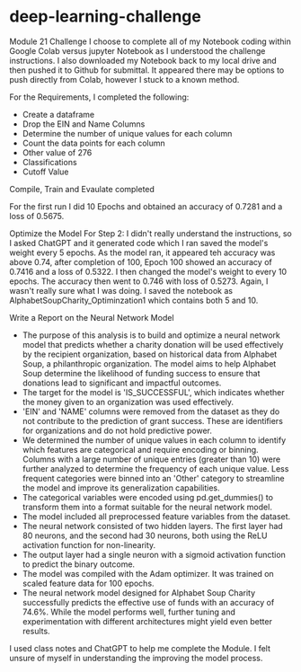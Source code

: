 # deep-learning-challenge
Module 21 Challenge
I choose to complete all of my Notebook coding within Google Colab versus jupyter Notebook as I understood the challenge instructions.  I also downloaded my Notebook back to my local drive and then pushed it to Github for submittal.  It appeared there may be options to push directly from Colab, however I stuck to a known method.

For the Requirements, I completed the following:
- Create a dataframe
- Drop the EIN and Name Columns
- Determine the number of unique values for each column
- Count the data points for each column
- Other value of 276
- Classifications
- Cutoff Value

Compile, Train and Evaulate completed

For the first run I did 10 Epochs and obtained an accuracy of 0.7281 and a loss of 0.5675.

Optimize the Model
For Step 2: I didn't really understand the instructions, so I asked ChatGPT and it generated code which I ran saved the model's weight every 5 epochs.  As the model ran, it appeared teh accuracy was above 0.74, after completion of 100, Epoch 100 showed an accuracy of 0.7416 and a loss of 0.5322.  I then changed the model's weight to every 10 epochs.  The accuracy then went to 0.746 with loss of 0.5273.  Again, I wasn't really sure what I was doing.  I saved the notebook as AlphabetSoupCharity_Optiminzation1 which contains both 5 and 10.

Write a Report on the Neural Network Model
- The purpose of this analysis is to build and optimize a neural network model that predicts whether a charity donation will be used effectively by the recipient organization, based on historical data from Alphabet Soup, a philanthropic organization. The model aims to help Alphabet Soup determine the likelihood of funding success to ensure that donations lead to significant and impactful outcomes.
- The target for the model is 'IS_SUCCESSFUL', which indicates whether the money given to an organization was used effectively.
- 'EIN' and 'NAME' columns were removed from the dataset as they do not contribute to the prediction of grant success. These are identifiers for organizations and do not hold predictive power.
- We determined the number of unique values in each column to identify which features are categorical and require encoding or binning. Columns with a large number of unique entries (greater than 10) were further analyzed to determine the frequency of each unique value. Less frequent categories were binned into an 'Other' category to streamline the model and improve its generalization capabilities.
- The categorical variables were encoded using pd.get_dummies() to transform them into a format suitable for the neural network model.
- The model included all preprocessed feature variables from the dataset.
- The neural network consisted of two hidden layers. The first layer had 80 neurons, and the second had 30 neurons, both using the ReLU activation function for non-linearity.
- The output layer had a single neuron with a sigmoid activation function to predict the binary outcome.
- The model was compiled with the Adam optimizer. It was trained on scaled feature data for 100 epochs.
- The neural network model designed for Alphabet Soup Charity successfully predicts the effective use of funds with an accuracy of 74.6%. While the model performs well, further tuning and experimentation with different architectures might yield even better results.

I used class notes and ChatGPT to help me complete the Module.  I felt unsure of myself in understanding the improving the model process.


